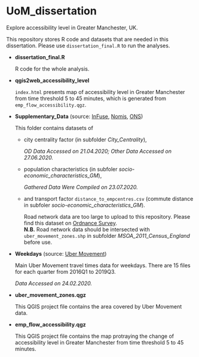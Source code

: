 # UoM_dissertation
Explore accessibility level in Greater Manchester, UK.  

This repository stores R code and datasets that are needed in this dissertation. Please use `dissertation_final.R` to run the analyses.  


- **dissertation_final.R**  

  R code for the whole analysis.


- **qgis2web_accessibility_level**  

  `index.html` presents map of accessibility level in Greater Manchester from time threshold 5 to 45 minutes, which is generated from `emp_flow_accessibility.qgz`.


- **Supplementary_Data** (source: [InFuse](http://infuse.ukdataservice.ac.uk), [Nomis](https://www.nomisweb.co.uk), 
[ONS](http://geoportal.statistics.gov.uk/datasets/middle-layer-super-output-areas-december-2011-boundaries-ew-bfc-1?geometry=-17.993%252C50.522%252C13.647%252C55.161))  

  This folder contains datasets of  
    - city centrality factor (in subfolder *City_Centrality*),  
    
      *OD Data Accessed on 21.04.2020; Other Data Accessed on 27.06.2020.* 
  
    - population characteristics (in subfoler *socio-economic_characteristics_GM*),  
    
      *Gathered Data Were Compiled on 23.07.2020.*  
    
    - and transport factor `distance_to_empcentres.csv` (commute distance in subfoler *socio-economic_characteristics_GM*).  
    
      Road network data are too large to upload to this repository. Please find this dataset on [Ordnance Survey](https://osdatahub.os.uk/downloads/open/OpenRoads).  
      **N.B.** Road network data should be intersected with `uber_movement_zones.shp` in subfolder *MSOA_2011_Census_England* before use.


- **Weekdays** (source: [Uber Movement](https://movement.uber.com/?lang=en-GB))  

  Main Uber Movement travel times data for weekdays. There are 15 files for each quarter from 2016Q1 to 2019Q3.  

  *Data Accessed on 24.02.2020.*  


- **uber_movement_zones.qgz**

  This QGIS project file contains the area covered by Uber Movement data.  


- **emp_flow_accessibility.qgz**

  This QGIS project file contains the map protraying the change of accessibility level in Greater Manchester from time threshold 5 to 45 minutes.
